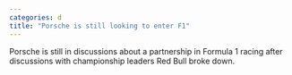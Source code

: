 ```yaml
---
categories: d
title: "Porsche is still looking to enter F1"
---
```

Porsche is still in discussions about a partnership in Formula 1 racing after discussions with championship leaders Red Bull broke down.